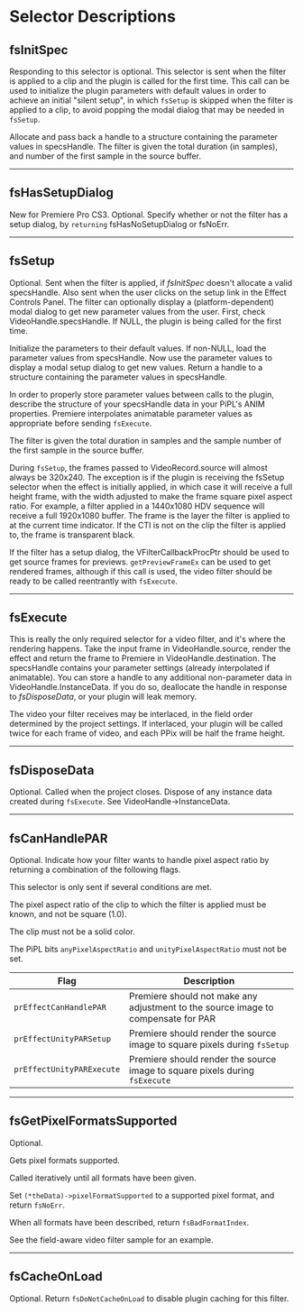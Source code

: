 # Selector Descriptions

## fsInitSpec

Responding to this selector is optional. This selector is sent when the filter is applied to a clip and the plugin is called for the first time. This call can be used to initialize the plugin parameters with default values in order to achieve an initial "silent setup", in which `fsSetup` is skipped when the filter is applied to a clip, to avoid popping the modal dialog that may be needed in `fsSetup`.

Allocate and pass back a handle to a structure containing the parameter values in specsHandle. The filter is given the total duration (in samples), and number of the first sample in the source buffer.

---

## fsHasSetupDialog

New for Premiere Pro CS3. Optional. Specify whether or not the filter has a setup dialog, by `returning` fsHasNoSetupDialog or fsNoErr.

---

## fsSetup

Optional. Sent when the filter is applied, if *fsInitSpec* doesn't allocate a valid specsHandle. Also sent when the user clicks on the setup link in the Effect Controls Panel. The filter can optionally display a (platform-dependent) modal dialog to get new parameter values from the user. First, check VideoHandle.specsHandle. If NULL, the plugin is being called for the first time.

Initialize the parameters to their default values. If non-NULL, load the parameter values from specsHandle. Now use the parameter values to display a modal setup dialog to get new values. Return a handle to a structure containing the parameter values in specsHandle.

In order to properly store parameter values between calls to the plugin, describe the structure of your specsHandle data in your PiPL's ANIM properties. Premiere interpolates animatable parameter values as appropriate before sending `fsExecute`.

The filter is given the total duration in samples and the sample number of the first sample in the source buffer.

During `fsSetup`, the frames passed to VideoRecord.source will almost always be 320x240. The exception is if the plugin is receiving the fsSetup selector when the effect is initially applied, in which case it will receive a full height frame, with the width adjusted to make the frame square pixel aspect ratio. For example, a filter applied in a 1440x1080 HDV sequence will receive a full 1920x1080 buffer. The frame is the layer the filter is applied to at the current time indicator. If the CTI is not on the clip the filter is applied to, the frame is transparent black.

If the filter has a setup dialog, the VFilterCallbackProcPtr should be used to get source frames for previews. `getPreviewFrameEx` can be used to get rendered frames, although if this call is used, the video filter should be ready to be called reentrantly with `fsExecute`.

---

## fsExecute

This is really the only required selector for a video filter, and it's where the rendering happens. Take the input frame in VideoHandle.source, render the effect and return the frame to Premiere in VideoHandle.destination. The specsHandle contains your parameter settings (already interpolated if animatable). You can store a handle to any additional non-parameter data in VideoHandle.InstanceData. If you do so, deallocate the handle in response to *fsDisposeData*, or your plugin will leak memory.

The video your filter receives may be interlaced, in the field order determined by the project settings. If interlaced, your plugin will be called twice for each frame of video, and each PPix will be half the frame height.

---

## fsDisposeData

Optional. Called when the project closes. Dispose of any instance data created during `fsExecute`. See VideoHandle->InstanceData.

---

## fsCanHandlePAR

Optional. Indicate how your filter wants to handle pixel aspect ratio by returning a combination of the following flags.

This selector is only sent if several conditions are met.

The pixel aspect ratio of the clip to which the filter is applied must be known, and not be square (1.0).

The clip must not be a solid color.

The PiPL bits `anyPixelAspectRatio` and `unityPixelAspectRatio` must not be set.

| **Flag**                  | **Description**                                                                   |
|---------------------------|-----------------------------------------------------------------------------------|
| `prEffectCanHandlePAR`    | Premiere should not make any adjustment to the source image to compensate for PAR |
| `prEffectUnityPARSetup`   | Premiere should render the source image to square pixels during `fsSetup`         |
| `prEffectUnityPARExecute` | Premiere should render the source image to square pixels during `fsExecute`       |

---

## fsGetPixelFormatsSupported

Optional.

Gets pixel formats supported.

Called iteratively until all formats have been given.

Set `(*theData)->pixelFormatSupported` to a supported pixel format, and return `fsNoErr`.

When all formats have been described, return `fsBadFormatIndex`.

See the field-aware video filter sample for an example.

---

## fsCacheOnLoad

Optional. Return `fsDoNotCacheOnLoad` to disable plugin caching for this filter.
